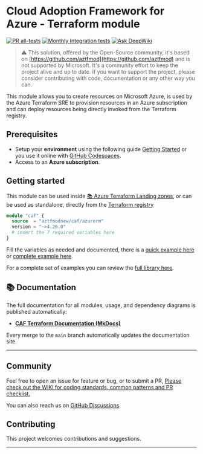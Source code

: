 # Cloud Adoption Framework for Azure - Terraform module

[![PR all-tests](https://github.com/aztfmodnew/terraform-azurerm-caf/actions/workflows/pr_tests-scenarios.yaml/badge.svg)](https://github.com/aztfmodnew/terraform-azurerm-caf/actions/workflows/pr_tests-scenarios.yaml)
[![Monthly Integration tests](https://github.com/aztfmodnew/terraform-azurerm-caf/actions/workflows/weekly_workflow.yaml/badge.svg)](https://github.com/aztfmodnew/terraform-azurerm-caf/actions/workflows/monthly_workflow.yaml)
[![Ask DeepWiki](https://deepwiki.com/badge.svg)](https://deepwiki.com/aztfmodnew/terraform-azurerm-caf)

> :warning: This solution, offered by the Open-Source community, it's based on [https://github.com/aztfmod](https://github.com/aztfmod) and is not supported by Microsoft. It's a community effort to keep the project alive and up to date. If you want to support the project, please consider contributing with code, documentation or any other way you can.

This module allows you to create resources on Microsoft Azure, is used by the Azure Terraform SRE to provision resources in an Azure subscription and can deploy resources being directly invoked from the Terraform registry.

## Prerequisites

- Setup your **environment** using the following guide [Getting Started](https://github.com/aztfmod/caf-terraform-landingzones/blob/master/documentation/getting_started/getting_started.md) or you use it online with [GitHub Codespaces](https://github.com/features/codespaces).
- Access to an **Azure subscription**.

## Getting started

This module can be used inside [:books: Azure Terraform Landing zones](https://aztfmod.github.io/documentation/), or can be used as standalone, directly from the [Terraform registry](https://registry.terraform.io/modules/aztfmodnew/caf/azurerm/)

```terraform
module "caf" {
  source  = "aztfmodnew/caf/azurerm"
  version = "~>4.26.0"
  # insert the 7 required variables here
}
```

Fill the variables as needed and documented, there is a [quick example here](https://github.com/aztfmodnew/terraform-azurerm-caf/tree/master/examples/standalone.md) or [complete example here](https://github.com/aztfmodnew/terraform-azurerm-caf-deployments).

For a complete set of examples you can review the [full library here](https://github.com/aztfmodnew/terraform-azurerm-caf/tree/master/examples).


## 📚 Documentation

The full documentation for all modules, usage, and dependency diagrams is published automatically:

- **[CAF Terraform Documentation (MkDocs)](https://aztfmodnew.github.io/terraform-azurerm-caf/)**

Every merge to the `main` branch automatically updates the documentation site.

---
## Community

Feel free to open an issue for feature or bug, or to submit a PR, [Please check out the WIKI for coding standards, common patterns and PR checklist.](https://github.com/aztfmodnew/terraform-azurerm-caf/wiki)

You can also reach us on [GitHub Discussions](https://github.com/aztfmodnew/terraform-azurerm-caf/discussions).

## Contributing

This project welcomes contributions and suggestions.

---
